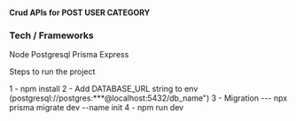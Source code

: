 #### Crud APIs for POST USER CATEGORY

### Tech / Frameworks

Node
Postgresql
Prisma
Express

Steps to run the project

1 - npm install
2 - Add DATABASE_URL string to env (postgresql://postgres:***@localhost:5432/db_name")
3 - Migration --- npx prisma migrate dev --name init
4 - npm run dev
